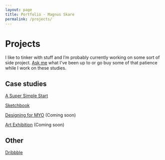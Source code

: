 ```yaml
---
layout: page
title: Portfolio - Magnus Skare
permalink: /projects/
---
```


Projects
=

I like to tinker with stuff and I’m probably currently working on some sort of side project. <a href="https://twitter.com/MagnusSkare" target="_blank">Ask me</a> what I've been up to or go buy some of that patience while I work on these studies.

Case studies
-

<a href="/case-framework">A Super Simple Start</a>

<a href="/case-sketchbook">Sketchbook</a>

<a href="/case-myo">Designing for MYO</a> (Coming soon)

<a href="/case-exhibition">Art Exhibition</a> (Coming soon)

Other
-

<a href="https://dribbble.com/PartCoffee/" target="_blank">Dribbble</a>